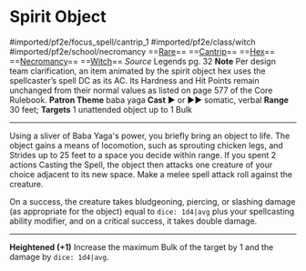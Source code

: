 # Spirit Object
#imported/pf2e/focus_spell/cantrip_1 #imported/pf2e/class/witch #imported/pf2e/school/necromancy 
==[Rare](rare.md)== ==[Cantrip](cantrip.md)== ==[Hex](../../../Traits/Hex.md)== ==[Necromancy](necromancy.md)== ==[Witch](../../../Traits/Witch.md)==
*Source* Legends pg. 32
**Note** Per design team clarification, an item animated by the spirit object hex uses the spellcaster’s spell DC as its AC. Its Hardness and Hit Points remain unchanged from their normal values as listed on page 577 of the Core Rulebook.
**Patron Theme** baba yaga
**Cast** ► or ►► somatic, verbal
**Range** 30 feet; **Targets** 1 unattended object up to 1 Bulk

---
Using a sliver of Baba Yaga's power, you briefly bring an object to life. The object gains a means of locomotion, such as sprouting chicken legs, and Strides up to 25 feet to a space you decide within range. If you spent 2 actions Casting the Spell, the object then attacks one creature of your choice adjacent to its new space. Make a melee spell attack roll against the creature.

On a success, the creature takes bludgeoning, piercing, or slashing damage (as appropriate for the object) equal to `dice: 1d4|avg` plus your spellcasting ability modifier, and on a critical success, it takes double damage.

<hr>

**Heightened (+1)** Increase the maximum Bulk of the target by 1 and the damage by `dice: 1d4|avg`.